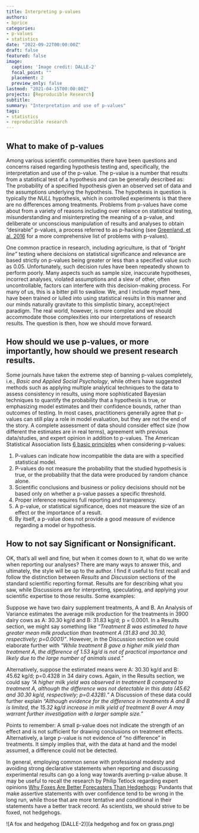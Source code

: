 ```yaml
---
title: Interpreting p-values
authors:
- bprice
categories:
- p-values
- statistics
date: "2022-09-22T00:00:00Z"
draft: false
featured: false
image:
  caption: 'Image credit: DALLE-2'
  focal_point: ""
  placement: 2
  preview_only: false
lastmod: "2021-04-15T00:00:00Z"
projects: [Reproducible Research]
subtitle: 
summary: "Interpretation and use of p-values"
tags:
- statistics
- reproducible research
---
```


## What to make of p-values

Among various scientific communities there have been questions and concerns raised regarding hypothesis testing and, specifically, the interpretation and use of the p-value. The p-value is a number that results from a statistical test of a hypothesis and can be generally described as: The probability of a specified hypothesis given an observed set of data and the assumptions underlying the hypothesis. The hypothesis in question is typically the *NULL* hypothesis, which in controlled experiments is that there are no differences among treatments.  Problems from p-values have come about from a variety of reasons including over reliance on statistical testing, misunderstanding and misinterpreting the meaning of a p-value, and deliberate or unconscious manipulation of results and analyses to obtain “desirable” p-values, a process referred to as p-hacking (see [Greenland, et al. 2016](https://www.ncbi.nlm.nih.gov/pmc/articles/PMC4877414/) for a more comprehensive list of problems with p-values). 

One common practice in research, including agriculture, is that of *“bright line”* testing where decisions on statistical significance and relevance are based strictly on p-values being greater or less than a specified value such as 0.05. Unfortunately, such decision rules have been repeatedly shown to perform poorly. Many aspects such as sample size, inaccurate hypotheses, incorrect analyses, violated assumptions and a slew of other, often uncontrollable, factors can interfere with this decision-making process. For many of us, this is a bitter pill to swallow. We, and I include myself here, have been trained or lulled into using statistical results in this manner and our minds naturally gravitate to this simplistic binary, accept/reject paradigm. The real world, however, is more complex and we should accommodate those complexities into our interpretations of research results. The question is then, how we should move forward.

## How should we use p-values, or more importantly, how should we present research results.

Some journals have taken the extreme step of banning p-values completely, i.e., *Basic and Applied Social Psychology*, while others have suggested methods such as applying multiple analytical techniques to the data to assess consistency in results, using more sophisticated Bayesian techniques to quantify the probability that a hypothesis is true, or emphasizing model estimates and their confidence bounds, rather than outcomes of testing. In most cases, practitioners generally agree that p-values can still play a role in model evaluation, but they are not the end of the story. A complete assessment of data should consider effect size (how different the estimates are in real terms), agreement with previous data/studies, and expert opinion in addition to p-values.
The American Statistical Association lists [6 basic principles](https://www.tandfonline.com/doi/full/10.1080/00031305.2016.1154108#_i28) when considering p-values:

1)	P-values can indicate how incompatible the data are with a specified statistical model.
2)	P-values do not measure the probability that the studied hypothesis is true, or the probability that the data were produced by random chance alone.
3)	Scientific conclusions and business or policy decisions should not be based only on whether a p-value passes a specific threshold.
4)	Proper inference requires full reporting and transparency.
5)	A p-value, or statistical significance, does not measure the size of an effect or the importance of a result.
6)	By itself, a p-value does not provide a good measure of evidence regarding a model or hypothesis.

## How to not say Significant or Nonsignificant.

OK, that’s all well and fine, but when it comes down to it, what do we write when reporting our analyses? There are many ways to answer this, and ultimately, the style will be up to the author. I find it useful to first recall and follow the distinction between *Results* and *Discussion* sections of the standard scientific reporting format. Results are for describing what you saw, while Discussions are for interpreting, speculating, and applying your scientific expertise to those results. Some examples:


Suppose we have two dairy supplement treatments, A and B. An Analysis of Variance estimates the average milk production for the treatments in 3900 dairy cows as A: 30.30 kg/d and B: 31.83 kg/d; p = 0.0001. In a Results section, we might say something like *“Treatment B was estimated to have greater mean milk production than treatment A (31.83 and 30.30, respectively; p=0.0001)”*. However, in the Discussion section we could elaborate further with *“While treatment B gave a higher milk yield than treatment A, the difference of 1.53 kg/d is not of practical importance and likely due to the large number of animals used.”*


Alternatively, suppose the estimated means were A: 30.30 kg/d and B: 45.62 kg/d; p=0.4328 in 34 dairy cows. Again, in the Results section, we could say *“A higher milk yield was observed in treatment B compared to treatment A, although the difference was not detectable in this data (45.62 and 30.30 kg/d, respectively; p=0.4328).”* A Discussion of these data could further explain *“Although evidence for the difference in treatments A and B is limited, the 15.32 kg/d increase in milk yield of treatment B over A may warrant further investigation with a larger sample size.”*


Points to remember: A small p-value does not indicate the strength of an effect and is not sufficient for drawing conclusions on treatment effects. Alternatively, a large p-value is not evidence of “no difference” in treatments. It simply implies that, with the data at hand and the model assumed, a difference could not be detected. 


In general, employing common sense with professional modesty and avoiding strong declarative statements when reporting and discussing experimental results can go a long way towards averting p-value abuse. It may be useful to recall the research by Philip Tetlock regarding expert opinions [Why Foxes Are Better Forecasters Than Hedgehogs](https://longnow.org/seminars/02007/jan/26/why-foxes-are-better-forecasters-than-hedgehogs/): Pundants that make assertive statements with over confidence tend to be wrong in the long run, while those that are more tentative and conditional in their statements have a better track record. As scientists, we should strive to be foxed, not hedgehogs.

![A fox and hedgehog (DALLE-2)](a hedgehog and fox on grass.png)


